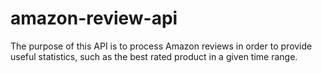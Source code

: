 # amazon-review-api
The purpose of this API is to process Amazon reviews in order to provide useful statistics, such as the best rated product in a given time range.
